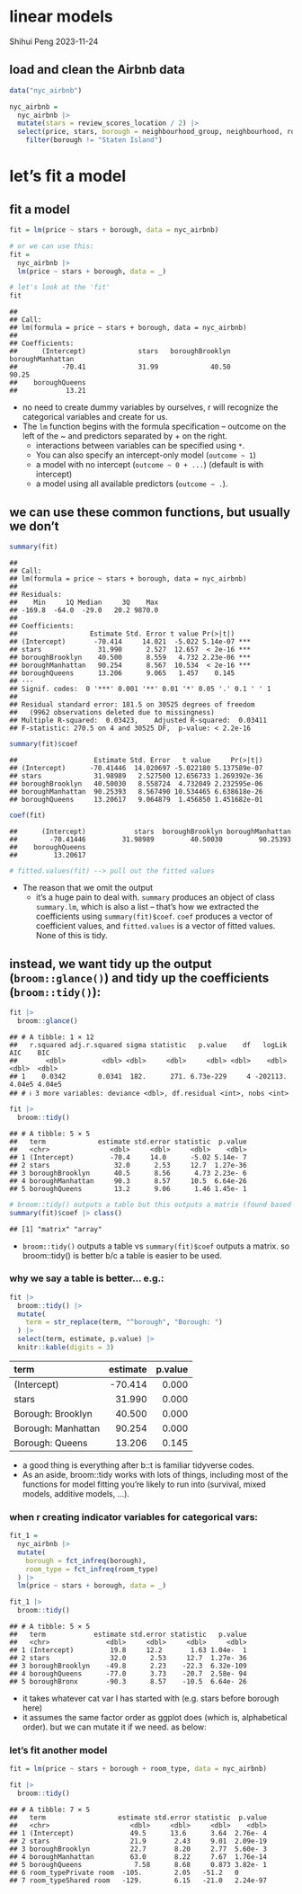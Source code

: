 linear models
================
Shihui Peng
2023-11-24

## load and clean the Airbnb data

``` r
data("nyc_airbnb")

nyc_airbnb = 
  nyc_airbnb |> 
  mutate(stars = review_scores_location / 2) |> 
  select(price, stars, borough = neighbourhood_group, neighbourhood, room_type) |> 
    filter(borough != "Staten Island")
```

# let’s fit a model

## fit a model

``` r
fit = lm(price ~ stars + borough, data = nyc_airbnb)

# or we can use this:
fit =
  nyc_airbnb |> 
  lm(price ~ stars + borough, data = _)

# let's look at the 'fit'
fit
```

    ## 
    ## Call:
    ## lm(formula = price ~ stars + borough, data = nyc_airbnb)
    ## 
    ## Coefficients:
    ##      (Intercept)             stars   boroughBrooklyn  boroughManhattan  
    ##           -70.41             31.99             40.50             90.25  
    ##    boroughQueens  
    ##            13.21

- no need to create dummy variables by ourselves, r will recognize the
  categorical variables and create for us.
- The `lm` function begins with the formula specification – outcome on
  the left of the ~ and predictors separated by + on the right.
  - interactions between variables can be specified using `*`.
  - You can also specify an intercept-only model (`outcome ~ 1`)
  - a model with no intercept (`outcome ~ 0 + ...`) (default is with
    intercept)
  - a model using all available predictors (`outcome ~ .`).

## we can use these common functions, but usually we don’t

``` r
summary(fit)
```

    ## 
    ## Call:
    ## lm(formula = price ~ stars + borough, data = nyc_airbnb)
    ## 
    ## Residuals:
    ##    Min     1Q Median     3Q    Max 
    ## -169.8  -64.0  -29.0   20.2 9870.0 
    ## 
    ## Coefficients:
    ##                  Estimate Std. Error t value Pr(>|t|)    
    ## (Intercept)       -70.414     14.021  -5.022 5.14e-07 ***
    ## stars              31.990      2.527  12.657  < 2e-16 ***
    ## boroughBrooklyn    40.500      8.559   4.732 2.23e-06 ***
    ## boroughManhattan   90.254      8.567  10.534  < 2e-16 ***
    ## boroughQueens      13.206      9.065   1.457    0.145    
    ## ---
    ## Signif. codes:  0 '***' 0.001 '**' 0.01 '*' 0.05 '.' 0.1 ' ' 1
    ## 
    ## Residual standard error: 181.5 on 30525 degrees of freedom
    ##   (9962 observations deleted due to missingness)
    ## Multiple R-squared:  0.03423,    Adjusted R-squared:  0.03411 
    ## F-statistic: 270.5 on 4 and 30525 DF,  p-value: < 2.2e-16

``` r
summary(fit)$coef
```

    ##                   Estimate Std. Error   t value     Pr(>|t|)
    ## (Intercept)      -70.41446  14.020697 -5.022180 5.137589e-07
    ## stars             31.98989   2.527500 12.656733 1.269392e-36
    ## boroughBrooklyn   40.50030   8.558724  4.732049 2.232595e-06
    ## boroughManhattan  90.25393   8.567490 10.534465 6.638618e-26
    ## boroughQueens     13.20617   9.064879  1.456850 1.451682e-01

``` r
coef(fit)
```

    ##      (Intercept)            stars  boroughBrooklyn boroughManhattan 
    ##        -70.41446         31.98989         40.50030         90.25393 
    ##    boroughQueens 
    ##         13.20617

``` r
# fitted.values(fit) --> pull out the fitted values
```

- The reason that we omit the output
  - it’s a huge pain to deal with. `summary` produces an object of class
    `summary.lm`, which is also a list – that’s how we extracted the
    coefficients using `summary(fit)$coef`. `coef` produces a vector of
    coefficient values, and `fitted.values` is a vector of fitted
    values. None of this is tidy.

## instead, we want tidy up the output (`broom::glance()`) and tidy up the coefficients (`broom::tidy()`):

``` r
fit |> 
  broom::glance()
```

    ## # A tibble: 1 × 12
    ##   r.squared adj.r.squared sigma statistic   p.value    df   logLik    AIC    BIC
    ##       <dbl>         <dbl> <dbl>     <dbl>     <dbl> <dbl>    <dbl>  <dbl>  <dbl>
    ## 1    0.0342        0.0341  182.      271. 6.73e-229     4 -202113. 4.04e5 4.04e5
    ## # ℹ 3 more variables: deviance <dbl>, df.residual <int>, nobs <int>

``` r
fit |> 
  broom::tidy()
```

    ## # A tibble: 5 × 5
    ##   term             estimate std.error statistic  p.value
    ##   <chr>               <dbl>     <dbl>     <dbl>    <dbl>
    ## 1 (Intercept)         -70.4     14.0      -5.02 5.14e- 7
    ## 2 stars                32.0      2.53     12.7  1.27e-36
    ## 3 boroughBrooklyn      40.5      8.56      4.73 2.23e- 6
    ## 4 boroughManhattan     90.3      8.57     10.5  6.64e-26
    ## 5 boroughQueens        13.2      9.06      1.46 1.45e- 1

``` r
# broom::tidy() outputs a table but this outputs a matrix (found based on...)
summary(fit)$coef |> class()
```

    ## [1] "matrix" "array"

- `broom::tidy()` outputs a table vs `summary(fit)$coef` outputs a
  matrix. so broom::tidy() is better b/c a table is easier to be used.

### why we say a table is better… e.g.:

``` r
fit |> 
  broom::tidy() |> 
  mutate(
    term = str_replace(term, "^borough", "Borough: ")
  ) |> 
  select(term, estimate, p.value) |> 
  knitr::kable(digits = 3)
```

| term               | estimate | p.value |
|:-------------------|---------:|--------:|
| (Intercept)        |  -70.414 |   0.000 |
| stars              |   31.990 |   0.000 |
| Borough: Brooklyn  |   40.500 |   0.000 |
| Borough: Manhattan |   90.254 |   0.000 |
| Borough: Queens    |   13.206 |   0.145 |

- a good thing is everything after b::t is familiar tidyverse codes.
- As an aside, broom::tidy works with lots of things, including most of
  the functions for model fitting you’re likely to run into (survival,
  mixed models, additive models, …).

### when r creating indicator variables for categorical vars:

``` r
fit_1 = 
  nyc_airbnb |> 
  mutate(
    borough = fct_infreq(borough),
    room_type = fct_infreq(room_type)
  ) |> 
  lm(price ~ stars + borough, data = _)

fit_1 |> 
  broom::tidy()
```

    ## # A tibble: 5 × 5
    ##   term            estimate std.error statistic   p.value
    ##   <chr>              <dbl>     <dbl>     <dbl>     <dbl>
    ## 1 (Intercept)         19.8     12.2       1.63 1.04e-  1
    ## 2 stars               32.0      2.53     12.7  1.27e- 36
    ## 3 boroughBrooklyn    -49.8      2.23    -22.3  6.32e-109
    ## 4 boroughQueens      -77.0      3.73    -20.7  2.58e- 94
    ## 5 boroughBronx       -90.3      8.57    -10.5  6.64e- 26

- it takes whatever cat var I has started with (e.g. stars before
  borough here)
- it assumes the same factor order as ggplot does (which is,
  alphabetical order). but we can mutate it if we need. as below:

### let’s fit another model

``` r
fit = lm(price ~ stars + borough + room_type, data = nyc_airbnb)

fit |> 
  broom::tidy()
```

    ## # A tibble: 7 × 5
    ##   term                  estimate std.error statistic  p.value
    ##   <chr>                    <dbl>     <dbl>     <dbl>    <dbl>
    ## 1 (Intercept)              49.5      13.6      3.64  2.76e- 4
    ## 2 stars                    21.9       2.43     9.01  2.09e-19
    ## 3 boroughBrooklyn          22.7       8.20     2.77  5.60e- 3
    ## 4 boroughManhattan         63.0       8.22     7.67  1.76e-14
    ## 5 boroughQueens             7.58      8.68     0.873 3.82e- 1
    ## 6 room_typePrivate room  -105.        2.05   -51.2   0       
    ## 7 room_typeShared room   -129.        6.15   -21.0   2.24e-97
